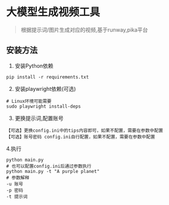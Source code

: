 
# 大模型生成视频工具
> 根据提示词/图片生成对应的视频,基于runway,pika平台

## 安装方法
1. 安装Python依赖
```shell
pip install -r requirements.txt
```
2. 安装playwright依赖(可选)
```shell
# Linux环境可能需要
sudo playwright install-deps
```
3. 更换提示词,配置账号
```text
【可选】更换config.ini中的tips内容即可，如果不配置，需要在参数中配置
【可选】账号密码 config.ini自行配置，如果不配置，需要在参数中配置
```
4.执行
```shell
python main.py
# 也可以配置config.ini后通过参数执行
python main.py -t "A purple planet"
# 参数解释
-u 账号
-p 密码
-t 提示词
```
